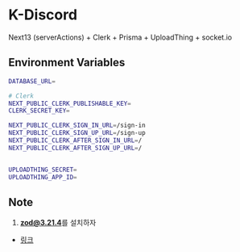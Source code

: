 # K-Discord

Next13 (serverActions) + Clerk + Prisma + UploadThing + socket.io

## Environment Variables

```bash
DATABASE_URL=

# Clerk
NEXT_PUBLIC_CLERK_PUBLISHABLE_KEY=
CLERK_SECRET_KEY=

NEXT_PUBLIC_CLERK_SIGN_IN_URL=/sign-in
NEXT_PUBLIC_CLERK_SIGN_UP_URL=/sign-up
NEXT_PUBLIC_CLERK_AFTER_SIGN_IN_URL=/
NEXT_PUBLIC_CLERK_AFTER_SIGN_UP_URL=/


UPLOADTHING_SECRET=
UPLOADTHING_APP_ID=

```

## Note

1. **zod@3.21.4**를 설치하자

- [링크](https://github.com/colinhacks/zod/issues/2663)
